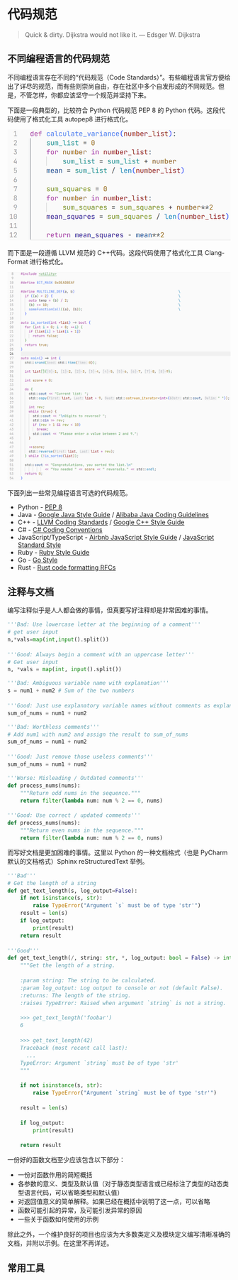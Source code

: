 # 代码规范

> Quick & dirty. Dijkstra would not like it. — Edsger W. Dijkstra

## 不同编程语言的代码规范

不同编程语言存在不同的“代码规范（Code Standards）”。有些编程语言官方便给出了详尽的规范，而有些则崇尚自由，存在社区中多个自发形成的不同规范。但是，不管怎样，你都应该坚守一个规范并坚持下来。

下面是一段典型的，比较符合 Python 代码规范 PEP 8 的 Python 代码。这段代码使用了格式化工具 autopep8 进行格式化。

![Python Code Style](img/coding-standards/python-code-style.png)

而下面是一段遵循 LLVM 规范的 C++代码。这段代码使用了格式化工具 Clang-Format 进行格式化。

![C++ LLVM Code Style](img/coding-standards/llvm-code-style.png)

下面列出一些常见编程语言可选的代码规范。

- Python - [PEP 8](https://peps.python.org/pep-0008/)
- Java - [Google Java Style Guide](https://google.github.io/styleguide/javaguide.html) / [Alibaba Java Coding Guidelines](https://github.com/alibaba/Alibaba-Java-Coding-Guidelines)
- C++ - [LLVM Coding Standards](https://llvm.org/docs/CodingStandards.html) / [Google C++ Style Guide](https://google.github.io/styleguide/cppguide.html)
- C# - [C# Coding Conventions](https://learn.microsoft.com/en-us/dotnet/csharp/fundamentals/coding-style/coding-conventions)
- JavaScript/TypeScript - [Airbnb JavaScript Style Guide](https://github.com/airbnb/javascript) / [JavaScript Standard Style](https://standardjs.com/)
- Ruby - [Ruby Style Guide](https://rubystyle.guide/)
- Go - [Go Style](https://google.github.io/styleguide/go/)
- Rust - [Rust code formatting RFCs](https://github.com/rust-lang/style-team)

## 注释与文档

编写注释似乎是人人都会做的事情，但真要写好注释却是非常困难的事情。

```python
'''Bad: Use lowercase letter at the beginning of a comment'''
# get user input
n,*vals=map(int,input().split())

'''Good: Always begin a comment with an uppercase letter'''
# Get user input
n, *vals = map(int, input().split())
```

```python
'''Bad: Ambiguous variable name with explanation'''
s = num1 + num2 # Sum of the two numbers

'''Good: Just use explanatory variable names without comments as explanation'''
sum_of_nums = num1 + num2
```

```python
'''Bad: Worthless comments'''
# Add num1 with num2 and assign the result to sum_of_nums
sum_of_nums = num1 + num2

'''Good: Just remove those useless comments'''
sum_of_nums = num1 + num2
```

```python
'''Worse: Misleading / Outdated comments'''
def process_nums(nums):
    """Return odd nums in the sequence."""
    return filter(lambda num: num % 2 == 0, nums)

'''Good: Use correct / updated comments'''
def process_nums(nums):
    """Return even nums in the sequence."""
    return filter(lambda num: num % 2 == 0, nums)
```

而写好文档是更加困难的事情。这里以 Python 的一种文档格式（也是 PyCharm 默认的文档格式）Sphinx reStructuredText 举例。

```python
'''Bad'''
# Get the length of a string
def get_text_length(s, log_output=False):
    if not isinstance(s, str):
        raise TypeError("Argument `s` must be of type 'str'")
	result = len(s)
    if log_output:
        print(result)
    return result

'''Good'''
def get_text_length(/, string: str, *, log_output: bool = False) -> int:
    """Get the length of a string.

    :param string: The string to be calculated.
    :param log_output: Log output to console or not (default False).
    :returns: The length of the string.
    :raises TypeError: Raised when argument `string` is not a string.

    >>> get_text_length('foobar')
    6

    >>> get_text_length(42)
    Traceback (most recent call last):
      ...
    TypeError: Argument `string` must be of type 'str'
    """

    if not isinstance(s, str):
        raise TypeError("Argument `string` must be of type 'str'")

    result = len(s)

    if log_output:
        print(result)

    return result
```

一份好的函数文档至少应该包含以下部分：

- 一份对函数作用的简短概括
- 各参数的意义、类型及默认值（对于静态类型语言或已经标注了类型的动态类型语言代码，可以省略类型和默认值）
- 对返回值意义的简单解释。如果已经在概括中说明了这一点，可以省略
- 函数可能引起的异常，及可能引发异常的原因
- 一些关于函数如何使用的示例

除此之外，一个维护良好的项目也应该为大多数类定义及模块定义编写清晰准确的文档，并附以示例。在这里不再详述。

## 常用工具
